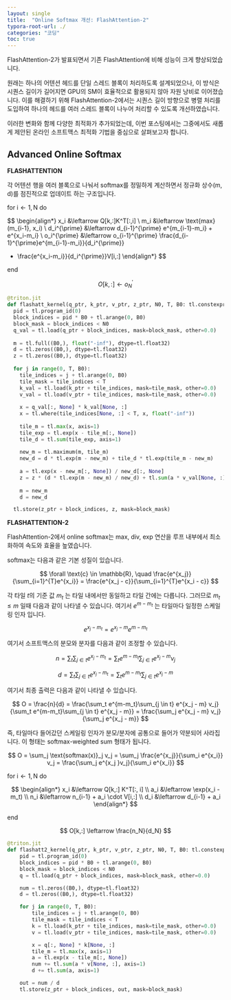 ```yaml
---
layout: single
title:  "Online Softmax 개선: FlashAttention-2"
typora-root-url: ./
categories: "코딩"
toc: true
---
```


FlashAttention-2가 발표되면서 기존 FlashAttention에 비해 성능이 크게 향상되었습니다.

원래는 하나의 어텐션 헤드를 단일 스레드 블록이 처리하도록 설계되었으나, 이 방식은 시퀀스 길이가 길어지면 GPU의 SM이 효율적으로 활용되지 않아 자원 낭비로 이어졌습니다. 이를 해결하기 위해 FlashAttention-2에서는 시퀀스 길이 방향으로 병렬 처리를 도입하여 하나의 헤드를 여러 스레드 블록이 나누어 처리할 수 있도록 개선하였습니다. 

이러한 변화와 함께 다양한 최적화가 추가되었는데, 이번 포스팅에서는 그중에서도 새롭게 제안된 온라인 소프트맥스 최적화 기법을 중심으로 살펴보고자 합니다. 

## Advanced Online Softmax 

**FLASHATTENTION**

각 어텐션 행을 여러 블록으로 나눠서 softmax를 정밀하게 계산하면서 정규화 상수(m, d)를 점진적으로 업데이트 하는 구조입니다.

$\text{for i} \leftarrow 1, \text{N do}$

$$
\begin{align*}
x_i &\leftarrow Q[k,:]K^T[:,i] \\
m_i &\leftarrow \text{max}(m_{i-1}, x_i) \\
d_i^{\prime} &\leftarrow d_{i-1}^{\prime} e^{m_{i-1}-m_i} + e^{x_i-m_i} \\
o_i^{\prime} &\leftarrow o_{i-1}^{\prime} 
\frac{d_{i-1}^{\prime}e^{m_{i-1}-m_i}}{d_i^{\prime}} 
+ \frac{e^{x_i-m_i}}{d_i^{\prime}}V[i,:]
\end{align*}
$$

$\text{end}$

$$
O[k,:] \leftarrow o_N^{\prime}
$$


```python
@triton.jit
def flashatt_kernel(q_ptr, k_ptr, v_ptr, z_ptr, N0, T, B0: tl.constexpr):
  pid = tl.program_id(0)
  block_indices = pid * B0 + tl.arange(0, B0)
  block_mask = block_indices < N0
  q_val = tl.load(q_ptr + block_indices, mask=block_mask, other=0.0)
  
  m = tl.full((B0,), float("-inf"), dtype=tl.float32)
  d = tl.zeros((B0,), dtype=tl.float32)
  z = tl.zeros((B0,), dtype=tl.float32)
  
  for j in range(0, T, B0):
    tile_indices = j + tl.arange(0, B0)
    tile_mask = tile_indices < T
    k_val = tl.load(k_ptr + tile_indices, mask=tile_mask, other=0.0)
    v_val = tl.load(v_ptr + tile_indices, mask=tile_mask, other=0.0)
    
    x = q_val[:, None] * k_val[None, :]
    x = tl.where(tile_indices[None, :] < T, x, float("-inf"))
    
    tile_m = tl.max(x, axis=1)
    tile_exp = tl.exp(x - tile_m[:, None])
    tile_d = tl.sum(tile_exp, axis=1)
    
    new_m = tl.maximum(m, tile_m)
    new_d = d * tl.exp(m - new_m) + tile_d * tl.exp(tile_m - new_m)
    
    a = tl.exp(x - new_m[:, None]) / new_d[:, None]
    z = z * (d * tl.exp(m - new_m) / new_d) + tl.sum(a * v_val[None, :], axis=1)
    
    m = new_m
    d = new_d 

  tl.store(z_ptr + block_indices, z, mask=block_mask)
```

**FLASHATTENTION-2** 

FlashAttention-2에서 online softmax는 max, div, exp 연산을 루프 내부에서 최소화하여 속도와 효율을 높였습니다. 

softmax는 다음과 같은 기본 성질이 있습니다. 

$$
\forall \text{c} \in \mathbb{R}, \quad \frac{e^{x_j}}{\sum_{i=1}^{T}e^{x_i}} = \frac{e^{x_j - c}}{\sum_{i=1}^{T}e^{x_i - c}} 
$$

각 타일 $t$의 기준 값 $m_t$ 는 타일 내에서만 동일하고 타일 간에는 다릅니다. 그러므로 $m_t \leq m$ 일때 다음과 같이 나타낼 수 있습니다. 여기서 $e^{m-m_t}$ 는 타일마다 일정한 스케일링 인자 입니다. 

$$
e^{x_j - m_t} = e^{x_j - m} e^{m - m_t}
$$

여기서 소프트맥스의 분모와 분자를 다음과 같이 조정할 수 있습니다. 

$$
n = \sum_t \sum_{j \in t } e^{x_j - m_t} = 
\sum_t e^{m-m_t}\sum_{j \in t} e^{x_j - m} v_j
$$

$$
d = \sum_t \sum_{j \in t } e^{x_j - m_t} = 
\sum_t e^{m-m_t}\sum_{j \in t} e^{x_j - m}
$$

여기서 최종 출력은 다음과 같이 나타낼 수 있습니다. 

$$
O = \frac{n}{d}
= \frac{\sum_t e^{m-m_t}\sum_{j \in t} e^{x_j - m} v_j}
{\sum_t e^{m-m_t}\sum_{j \in t} e^{x_j - m}}
= \frac{\sum_j e^{x_j - m} v_j}
{\sum_j e^{x_j - m}}
$$

즉, 타일마다 들어갔던 스케일링 인자가 분모/분자에 공통으로 들어가 약분되어 사라집니다. 이 형태는 softmax-weighted sum 형태가 됩니다. 

$$
O = \sum_j \text{softmax(x)}_j v_j = \sum_j 
\frac{e^{x_j}}{\sum_i e^{x_i}} v_j =
\frac{\sum_j e^{x_j }v_j}{\sum_i e^{x_i}}
$$

$\text{for i} \leftarrow 1, \text{N do}$

$$
\begin{align*}
x_i &\leftarrow Q[k,:] K^T[:, i] \\
a_i &\leftarrow \exp(x_i - m_t) \\
n_i &\leftarrow n_{i-1} + a_i \cdot V[i,:] \\
d_i &\leftarrow d_{i-1} + a_i
\end{align*}
$$

$\text{end}$

$$
O[k,:] \leftarrow \frac{n_N}{d_N}
$$

```python
@triton.jit
def flashatt2_kernel(q_ptr, k_ptr, v_ptr, z_ptr, N0, T, B0: tl.constexpr):
    pid = tl.program_id(0)
    block_indices = pid * B0 + tl.arange(0, B0)
    block_mask = block_indices < N0
    q = tl.load(q_ptr + block_indices, mask=block_mask, other=0.0)

    num = tl.zeros((B0,), dtype=tl.float32) 
    d = tl.zeros((B0,), dtype=tl.float32)    

    for j in range(0, T, B0):
        tile_indices = j + tl.arange(0, B0)
        tile_mask = tile_indices < T
        k = tl.load(k_ptr + tile_indices, mask=tile_mask, other=0.0)
        v = tl.load(v_ptr + tile_indices, mask=tile_mask, other=0.0)

        x = q[:, None] * k[None, :]
        tile_m = tl.max(x, axis=1)
        a = tl.exp(x - tile_m[:, None])
        num += tl.sum(a * v[None, :], axis=1)
        d += tl.sum(a, axis=1)

    out = num / d
    tl.store(z_ptr + block_indices, out, mask=block_mask)
```

